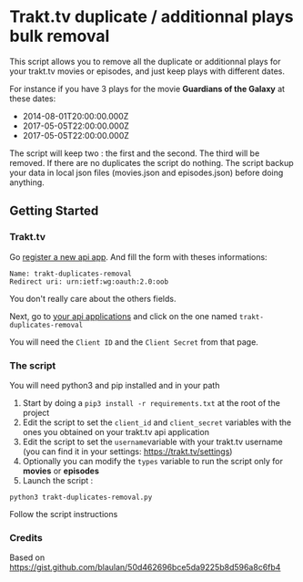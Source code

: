 Trakt.tv duplicate / additionnal plays bulk removal  
===========  
This script allows you to remove all the duplicate or additionnal plays for your trakt.tv movies or episodes, and just keep plays with different dates.

For instance if you have 3 plays for the movie **Guardians of the Galaxy** at these dates:

 - 2014-08-01T20:00:00.000Z
 - 2017-05-05T22:00:00.000Z
 - 2017-05-05T22:00:00.000Z

The script will keep two : the first and the second. The third will be removed.
If there are no duplicates the script do nothing.
The script backup your data in local json files (movies.json and episodes.json) before doing anything.
  
## Getting Started  
### Trakt.tv  
  
Go [register a new api app]( https://trakt.tv/oauth/applications/new). And fill the form with theses informations:  
  
```  
Name: trakt-duplicates-removal  
Redirect uri: urn:ietf:wg:oauth:2.0:oob  
```  
  
You don't really care about the others fields.  
  
Next, go to [your api applications](https://trakt.tv/oauth/applications) and click on the one named `trakt-duplicates-removal`  
  
You will need the `Client ID` and the `Client Secret` from that page.  
  
### The script  
You will need python3 and pip installed and in your path
 
 1. Start by doing a `pip3 install -r requirements.txt` at the root of the project 
 2. Edit the script to set the `client_id` and `client_secret` variables with the ones you obtained on your trakt.tv api application
 3. Edit the script to set the `username`variable with your trakt.tv username (you can find it in your settings: https://trakt.tv/settings)
 4. Optionally you can modify the `types` variable to run the script only for **movies** or **episodes**
 5. Launch the script :  
```  
python3 trakt-duplicates-removal.py  
```  
Follow the script instructions

### Credits 

Based on https://gist.github.com/blaulan/50d462696bce5da9225b8d596a8c6fb4
